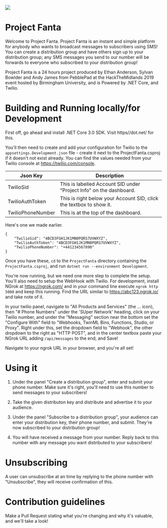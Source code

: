 ![](https://github.com/kanaikimi/project-fanta/blob/master/ProjectFanta/wwwroot/images/logo.png?raw=true)

# Project Fanta

Welcome to Project Fanta. Project Fanta is an instant and simple platform for anybody who wants to broadcast messages to subscribers using SMS! You can create a distribution group and have others sign up to your distribution group; any SMS messages you send to our number will be forwards to everyone who subscribed to your distribution group!

Project Fanta is a 24 hours project produced by Ethan Anderson, Sylvan Bowlder and Andy James from PebblePad at the HackTheMidlands 2019 event hosted by Birmingham University, and is Powered by .NET Core, and Twilio.


# Building and Running locally/for Development

First off, go ahead and install .NET Core 3.0 SDK. Visit https//dot.net/ for this. 

You'll then need to create and add your configuration for Twilio to the `appsettings.Development.json` file - create it next to the ProjectFanta.csproj if it doesn't not exist already.
You can find the values needed from your Twilio console at https://twilio.com/console. 


| Json Key          | Description                                                         |
|-------------------|---------------------------------------------------------------------|
| TwilioSid         | This is labelled Account SID under "Project Info" on the dashboard. |
| TwilioAuthToken   | This is right below your Account SID, click the textbox to show it. |
| TwilioPhoneNumber | This is at the top of the dashboard.                                |

Here's one we made earlier.

```
{
    "TwilioSid": "4BCD3FGH1JK1MN0PQRS7UVWXYZ",
    "TwilioAuthToken": "4BCD3FGH1JK1MN0PQRS7UVWXYZ",
    "TwilioPhoneNumber": "+441234567890"
}
```

Once you have these, `cd` to the `ProjectFanta` directory containing the `ProjectFanta.csproj`, and run `dotnet run --environment Development`.

You're now running, but we need one more step to complete the setup. You'll also need to setup the WebHook with Twilio.
For development, install NGrok at https://ngrok.com/ and in your command line execute `ngrok http 5000` and keep this running.
Find the URL similar to https://abc123.ngrok.io/ and take note of it. 

In your twilio panel, navigate to "All Products and Services" (the ... icon), then "# Phone Numbers" under the 'SUper Network' heading, click on your Twilio number, and under the "Messaging" section near the bottom set the "Configure With" field to "Webhooks, TwinML Bins, Functions, Studio, or Proxy". Right under this, set the dropdown field to "Webhook", the other dropdown to the right as "HTTP POST", and in the center textbox paste your NGrok URL adding `/api/messages` to the end, and Save! 

Navigate to your ngrok URL in your browser, and you're all set!

# Using it

1. Under the panel "Create a distribution group", enter and submit your phone number. Make sure it's right, you'll need to use this number to send messages to your subscribers!

2. Take the given distributon key and distribute and advertise it to your audience.

3. Under the panel "Subscribe to a distribution group", your audience can enter your distribution key, their phone number, and submit. They're now subscribed to your distribution group!

4. You will have received a message from your number. Reply back to this number with any message you want distributed to your subscribers!


# Unsubscribing

A user can unsubscribe at an time by replying to the phone number with "Unsubscribe", they will receive confirmation of this.


# Contribution guidelines

Make a Pull Request stating what you're changing and why it's valuable, and we'll take a look!
